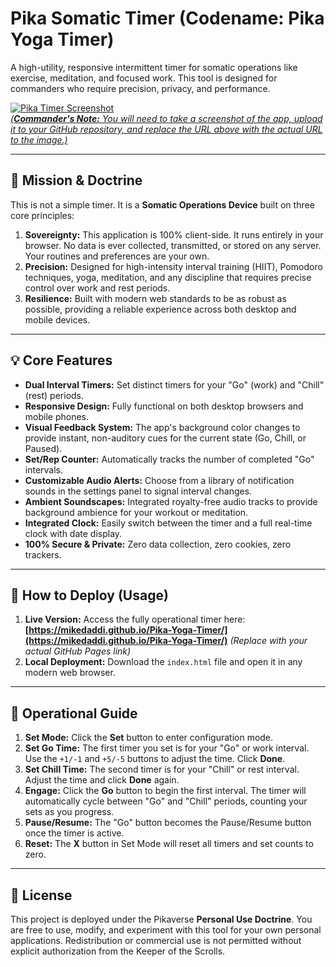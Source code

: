 # Pika Somatic Timer (Codename: Pika Yoga Timer)

A high-utility, responsive intermittent timer for somatic operations like exercise, meditation, and focused work. This tool is designed for commanders who require precision, privacy, and performance.

[![Pika Timer Screenshot](https://user-images.githubusercontent.com/your-username/your-repo/your-screenshot-filename.png)  
*(**Commander's Note:** You will need to take a screenshot of the app, upload it to your GitHub repository, and replace the URL above with the actual URL to the image.)*](https://github.com/mikedaddi/pika_timer/blob/main/luckypikas-collectable-art-pika-yoga-infinity-timer-app-meditation-workout-exercise-boxing-round-somatic-MEMBERS-ONLY-BETA-002.png)

---

## 🧭 Mission & Doctrine

This is not a simple timer. It is a **Somatic Operations Device** built on three core principles:

1.  **Sovereignty:** This application is 100% client-side. It runs entirely in your browser. No data is ever collected, transmitted, or stored on any server. Your routines and preferences are your own.
2.  **Precision:** Designed for high-intensity interval training (HIIT), Pomodoro techniques, yoga, meditation, and any discipline that requires precise control over work and rest periods.
3.  **Resilience:** Built with modern web standards to be as robust as possible, providing a reliable experience across both desktop and mobile devices.

---

## 💡 Core Features

*   **Dual Interval Timers:** Set distinct timers for your "Go" (work) and "Chill" (rest) periods.
*   **Responsive Design:** Fully functional on both desktop browsers and mobile phones.
*   **Visual Feedback System:** The app's background color changes to provide instant, non-auditory cues for the current state (Go, Chill, or Paused).
*   **Set/Rep Counter:** Automatically tracks the number of completed "Go" intervals.
*   **Customizable Audio Alerts:** Choose from a library of notification sounds in the settings panel to signal interval changes.
*   **Ambient Soundscapes:** Integrated royalty-free audio tracks to provide background ambience for your workout or meditation.
*   **Integrated Clock:** Easily switch between the timer and a full real-time clock with date display.
*   **100% Secure & Private:** Zero data collection, zero cookies, zero trackers.

---

## 🚀 How to Deploy (Usage)

1.  **Live Version:** Access the fully operational timer here: **[https://mikedaddi.github.io/Pika-Yoga-Timer/](https://mikedaddi.github.io/Pika-Yoga-Timer/)** *(Replace with your actual GitHub Pages link)*
2.  **Local Deployment:** Download the `index.html` file and open it in any modern web browser.

---

## 🔧 Operational Guide

1.  **Set Mode:** Click the **Set** button to enter configuration mode.
2.  **Set Go Time:** The first timer you set is for your "Go" or work interval. Use the `+1/-1` and `+5/-5` buttons to adjust the time. Click **Done**.
3.  **Set Chill Time:** The second timer is for your "Chill" or rest interval. Adjust the time and click **Done** again.
4.  **Engage:** Click the **Go** button to begin the first interval. The timer will automatically cycle between "Go" and "Chill" periods, counting your sets as you progress.
5.  **Pause/Resume:** The "Go" button becomes the Pause/Resume button once the timer is active.
6.  **Reset:** The **X** button in Set Mode will reset all timers and set counts to zero.

---

## 📜 License

This project is deployed under the Pikaverse **Personal Use Doctrine**. You are free to use, modify, and experiment with this tool for your own personal applications. Redistribution or commercial use is not permitted without explicit authorization from the Keeper of the Scrolls.

